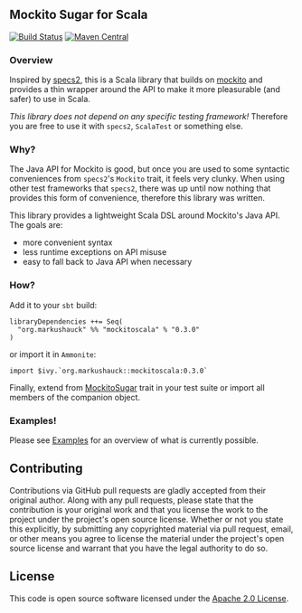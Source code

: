 ## Mockito Sugar for Scala

[![Build Status](https://travis-ci.org/markus1189/mockito-scala.svg?branch=master)](https://travis-ci.org/markus1189/mockito-scala)
[![Maven Central](https://img.shields.io/maven-central/v/org.markushauck/mockitoscala_2.12.svg)](https://maven-badges.herokuapp.com/maven-central/org.markushauck/mockitoscala_2.12)


### Overview

Inspired by [specs2](https://etorreborre.github.io/specs2/), this is a
Scala library that builds on [mockito](http://mockito.org) and
provides a thin wrapper around the API to make it more pleasurable
(and safer) to use in Scala.

*This library does not depend on any specific testing framework!*
Therefore you are free to use it with `specs2`, `ScalaTest` or
something else.

### Why?

The Java API for Mockito is good, but once you are used to some
syntactic conveniences from `specs2`'s `Mockito` trait, it feels very
clunky.  When using other test frameworks that `specs2`, there was up
until now nothing that provides this form of convenience, therefore
this library was written.

This library provides a lightweight Scala DSL around Mockito's Java
API.  The goals are:

  - more convenient syntax
  - less runtime exceptions on API misuse
  - easy to fall back to Java API when necessary

### How?

Add it to your `sbt` build:

```
libraryDependencies ++= Seq(
  "org.markushauck" %% "mockitoscala" % "0.3.0"
)

```

or import it in `Ammonite`:

```
import $ivy.`org.markushauck::mockitoscala:0.3.0`
```

Finally, extend
from
[MockitoSugar](https://github.com/markus1189/mockito-scala/blob/master/src/main/scala/org/markushauck/mockito/MockitoSugar.scala) trait
in your test suite or import all members of the companion object.

### Examples!

Please
see
[Examples](https://github.com/markus1189/mockito-scala/blob/master/src/test/scala/org/markushauck/mockito/Examples.scala) for
an overview of what is currently possible.

## Contributing

Contributions via GitHub pull requests are gladly accepted from their
original author. Along with any pull requests, please state that the
contribution is your original work and that you license the work to
the project under the project's open source license. Whether or not
you state this explicitly, by submitting any copyrighted material via
pull request, email, or other means you agree to license the material
under the project's open source license and warrant that you have the
legal authority to do so.

## License

This code is open source software licensed under
the
[Apache 2.0 License](http://apache.org/licenses/LICENSE-2.0.html).
